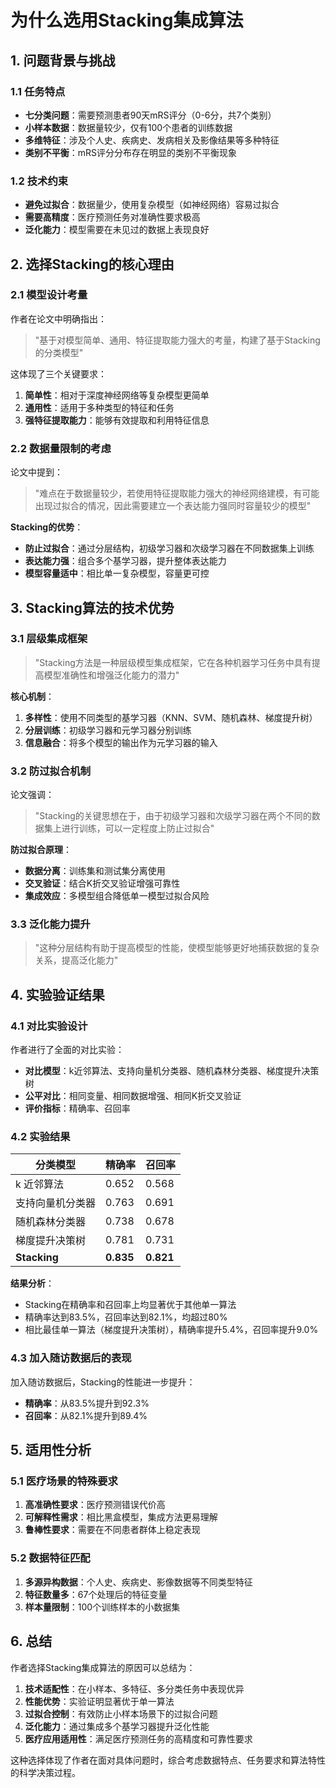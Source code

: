 # 为什么选用Stacking集成算法

## 1. 问题背景与挑战

### 1.1 任务特点
- **七分类问题**：需要预测患者90天mRS评分（0-6分，共7个类别）
- **小样本数据**：数据量较少，仅有100个患者的训练数据
- **多维特征**：涉及个人史、疾病史、发病相关及影像结果等多种特征
- **类别不平衡**：mRS评分分布存在明显的类别不平衡现象

### 1.2 技术约束
- **避免过拟合**：数据量少，使用复杂模型（如神经网络）容易过拟合
- **需要高精度**：医疗预测任务对准确性要求极高
- **泛化能力**：模型需要在未见过的数据上表现良好

## 2. 选择Stacking的核心理由

### 2.1 模型设计考量
作者在论文中明确指出：
> "基于对模型简单、通用、特征提取能力强大的考量，构建了基于Stacking的分类模型"

这体现了三个关键要求：
1. **简单性**：相对于深度神经网络等复杂模型更简单
2. **通用性**：适用于多种类型的特征和任务
3. **强特征提取能力**：能够有效提取和利用特征信息

### 2.2 数据量限制的考虑
论文中提到：
> "难点在于数据量较少，若使用特征提取能力强大的神经网络建模，有可能出现过拟合的情况，因此需要建立一个表达能力强同时容量较少的模型"

**Stacking的优势**：
- **防止过拟合**：通过分层结构，初级学习器和次级学习器在不同数据集上训练
- **表达能力强**：组合多个基学习器，提升整体表达能力
- **模型容量适中**：相比单一复杂模型，容量更可控

## 3. Stacking算法的技术优势

### 3.1 层级集成框架
> "Stacking方法是一种层级模型集成框架，它在各种机器学习任务中具有提高模型准确性和增强泛化能力的潜力"

**核心机制**：
1. **多样性**：使用不同类型的基学习器（KNN、SVM、随机森林、梯度提升树）
2. **分层训练**：初级学习器和元学习器分别训练
3. **信息融合**：将多个模型的输出作为元学习器的输入

### 3.2 防过拟合机制
论文强调：
> "Stacking的关键思想在于，由于初级学习器和次级学习器在两个不同的数据集上进行训练，可以一定程度上防止过拟合"

**防过拟合原理**：
- **数据分离**：训练集和测试集分离使用
- **交叉验证**：结合K折交叉验证增强可靠性
- **集成效应**：多模型组合降低单一模型过拟合风险

### 3.3 泛化能力提升
> "这种分层结构有助于提高模型的性能，使模型能够更好地捕获数据的复杂关系，提高泛化能力"

## 4. 实验验证结果

### 4.1 对比实验设计
作者进行了全面的对比实验：
- **对比模型**：k近邻算法、支持向量机分类器、随机森林分类器、梯度提升决策树
- **公平对比**：相同变量、相同数据增强、相同K折交叉验证
- **评价指标**：精确率、召回率

### 4.2 实验结果
| 分类模型     | 精确率   | 召回率   |
|----------|-------|-------|
| k 近邻算法   | 0.652 | 0.568 |
| 支持向量机分类器 | 0.763 | 0.691 |
| 随机森林分类器  | 0.738 | 0.678 |
| 梯度提升决策树  | 0.781 | 0.731 |
| **Stacking** | **0.835** | **0.821** |

**结果分析**：
- Stacking在精确率和召回率上均显著优于其他单一算法
- 精确率达到83.5%，召回率达到82.1%，均超过80%
- 相比最佳单一算法（梯度提升决策树），精确率提升5.4%，召回率提升9.0%

### 4.3 加入随访数据后的表现
加入随访数据后，Stacking的性能进一步提升：
- **精确率**：从83.5%提升到92.3%
- **召回率**：从82.1%提升到89.4%

## 5. 适用性分析

### 5.1 医疗场景的特殊要求
1. **高准确性要求**：医疗预测错误代价高
2. **可解释性需求**：相比黑盒模型，集成方法更易理解
3. **鲁棒性要求**：需要在不同患者群体上稳定表现

### 5.2 数据特征匹配
1. **多源异构数据**：个人史、疾病史、影像数据等不同类型特征
2. **特征数量多**：67个处理后的特征变量
3. **样本量限制**：100个训练样本的小数据集

## 6. 总结

作者选择Stacking集成算法的原因可以总结为：

1. **技术适配性**：在小样本、多特征、多分类任务中表现优异
2. **性能优势**：实验证明显著优于单一算法
3. **过拟合控制**：有效防止小样本场景下的过拟合问题
4. **泛化能力**：通过集成多个基学习器提升泛化性能
5. **医疗应用适用性**：满足医疗预测任务的高精度和可靠性要求

这种选择体现了作者在面对具体问题时，综合考虑数据特点、任务要求和算法特性的科学决策过程。 